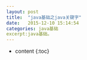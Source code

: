 ```yaml
---
layout: post
title:  "java基础之java关键字"
date:   2015-12-10 15:14:54
categories: java基础
excerpt:java基础。
---
```

* content
{:toc}
